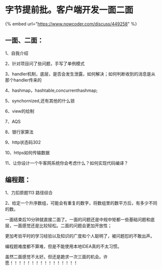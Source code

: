 # 字节提前批。客户端开发一面二面

{% embed url="https://www.nowcoder.com/discuss/449258" %}

## 一面、二面：

1、自我介绍

2、针对项目问了些问题，手写了单例模式

3、handler机制，底层，是否会发生泄露，如何解决；如何判断收到的消息是从那个handler传来的

4、hashmap，hashtable,concurrenthashmap;

5、synchornized,还有其他的什么锁

6、view的绘制

7、AQS

8、银行家算法

9、http状态码302

10、https如何传输数据



11、让你设计一个牛客网系统你会考虑什么？如何实现代码编译？



## 编程题：

1、力扣原题113 路径综合

2、给定一个升序数组，可能会有重复的数字，将数组里的数平方后，有多少不同的数。





一面结束后10分钟就直接二面了。一面的问题还是中规中矩都一些基础问题和底层，一面感觉还是比较轻松。二面的问题会更加开放性；

更加考验平时的学习经验以及知识的广度和个人聪明了，被问题怼的不敢出声。

编程题难度都不算难，但是不能使用本地IDEA真的不太习惯。

虽然二面感觉不太好。但还是跪求一次三面的机会。许愿！！！！！！！！！！！！！！！！
